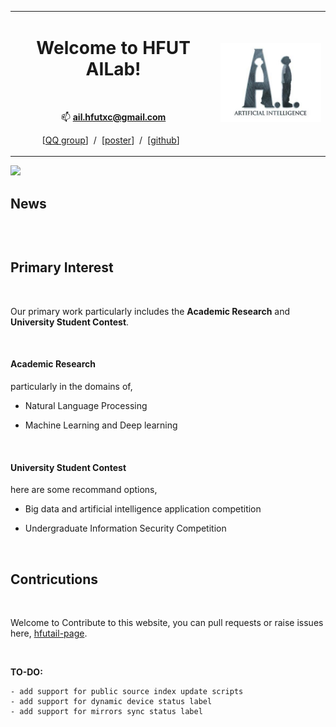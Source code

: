 <table border="0" >
    <tbody>
        <tr>
            <td>
              <H1><center>Welcome to HFUT AILab!</center></H1>
              <br>
              <p align='center'>📫&nbsp;<b><a href="mailto:ail.hfutxc@gmail.com">ail.hfutxc@gmail.com</a></b></p>
              <p style="text-align:center">
                    [<a href="imgs/ail_qq_group.JPG">QQ group</a>] &nbsp/&nbsp
                    [<a href="">poster</a>] &nbsp/&nbsp
                    [<a href="">github</a>] &nbsp
              </p>
            </td>
            <td>
              <center><img width="190" alt="ail_img" src="imgs/LOGO.JPG"></center>              
            </td>
        </tr>
    </tbody>
</table>

![](https://visitor-badge.glitch.me/badge?page_id=litun5315.hfutail-page)

## News

```

```

<br>

## Primary Interest

<br>

Our primary work particularly includes the **Academic Research** and **University Student Contest**.

<br>

#### **Academic Research**

particularly in the domains of,

- Natural Language Processing

- Machine Learning and Deep learning

<br>

#### **University Student Contest**

here are some recommand options,

- Big data and artificial intelligence application competition

- Undergraduate Information Security Competition

<br>

## Contricutions

<br>

Welcome to Contribute to this website, you can pull requests or raise issues here, [hfutail-page](https://github.com/litun5315/hfutail-page/).

<br>

**TO-DO:**

```
- add support for public source index update scripts
- add support for dynamic device status label
- add support for mirrors sync status label
```